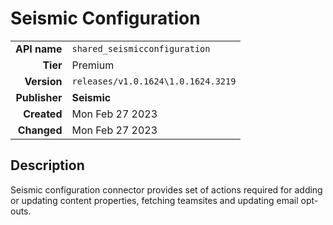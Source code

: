 # Seismic Configuration
| | |
|-:|-|
|**API name**|`shared_seismicconfiguration`|
|**Tier**|Premium|
|**Version**|`releases/v1.0.1624\1.0.1624.3219`|
|**Publisher**|**Seismic**|
|**Created**|Mon Feb 27 2023|
|**Changed**|Mon Feb 27 2023|

## Description
Seismic configuration connector provides set of actions required for adding or updating content properties, fetching teamsites and updating email opt-outs.
